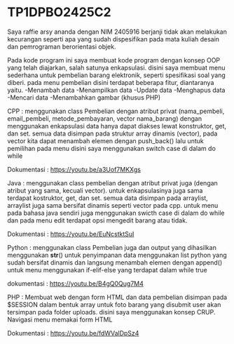 # TP1DPBO2425C2
Saya raffie arsy ananda dengan NIM 2405916 berjanji tidak akan melakukan kecurangan seperti apa yang sudah dispesifikan pada mata kuliah desain dan pemrograman berorientasi objek.

Pada kode program ini saya membuat kode program dengan konsep OOP yang telah diajarkan, salah satunya enkapsulasi.
disini saya membuat menu sederhana untuk pembelian barang elektronik, seperti spesifikasi soal yang diberi.
pada menu pembelian disini terdapat beberapa fitur, diantaranya yaitu.
-Menambah data
-Menampilkan data
-Update data
-Menghapus data
-Mencari data
-Menambahkan gambar (khusus PHP)

CPP : 
  menggunakan class Pembelian dengan atribut privat (nama_pembeli, email_pembeli, metode_pembayaran, vector<string> nama_barang)
  dengan menggunakan enkapsulasi data hanya dapat diakses lewat konstruktor, get, dan set.
  semua data disimpan pada struktur array dinamis (vector), pada vector kita dapat menambah elemen dengan push_back()
  lalu untuk pemilihan pada menu disini saya menggunakan switch case di dalam do while

  Dokumentasi :
  https://youtu.be/a3Uof7MKXgs

Java :
  menggunakan class pembelian dengan atribut privat juga (dengan atribut yang sama, kecuali vector).
  untuk enkapsulasinya juga sama terdapat kostruktor, get, dan set.
  semua data disimpan pada arraylist, arraylist juga sama bersifat dinamis seperti vector pada cpp.
  untuk menu pada bahasa java sendiri juga menggunakan swicth case di dalam do while dan pada menu edit terdapat opsi mengedit barang atau tidak.

  Dokumentasi :
  https://youtu.be/EuNcstktSuI

Python : 
  menggunakan class Pembelian juga dan output yang dihasilkan menggunakan __str__()
  untuk penyimpanan data menggunakan list python yang sudah bersifat dinamis dan langsung menambah elemen dengan append()
  untuk menu menggunakan if-elif-else yang terdapat dalam while true

  dokumentasi :
  https://youtu.be/B4gQ0Qug7M4

PHP : 
  Membuat web dengan form HTML dan data pembelian disimpan pada $SESSION dalam bentuk array
  untuk foto barang yang disubmit user akan tersimpan pada folder uploads.
  disini saya menggunakan konsep CRUP. Navigasi menu memakai form HTML

  Dokumentasi : 
  https://youtu.be/fdWValDpSz4
  
  
  
  
